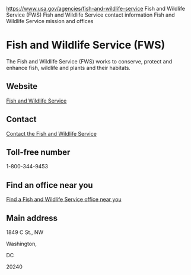 

https://www.usa.gov/agencies/fish-and-wildlife-service
Fish and Wildlife Service (FWS)
Fish and Wildlife Service contact information
Fish and Wildlife Service mission and offices

Fish and Wildlife Service
(FWS)
===============================

The Fish and Wildlife Service (FWS) works to conserve, protect and enhance fish, wildlife and plants and their habitats.

Website
-------

[Fish and Wildlife Service](https://www.fws.gov/)

Contact
-------

[Contact the Fish and Wildlife Service](https://www.fws.gov/contact-us)

Toll-free number
----------------

1-800-344-9453

Find an office near you
-----------------------

[Find a Fish and Wildlife Service office near you](https://www.fws.gov/our-facilities)

Main address
------------

1849 C St., NW
  

Washington,

DC

20240
